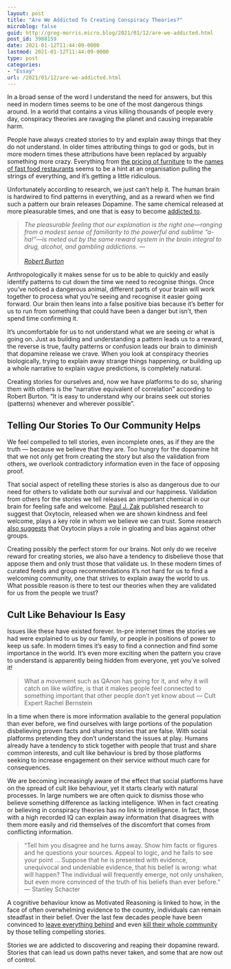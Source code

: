 ```yaml
---
layout: post
title: "Are We Addicted To Creating Conspiracy Theories?"
microblog: false
guid: http://greg-morris.micro.blog/2021/01/12/are-we-addicted.html
post_id: 3988159
date: 2021-01-12T11:44:09-0000
lastmod: 2021-01-12T11:44:09-0000
type: post
categories:
- "Essay"
url: /2021/01/12/are-we-addicted.html
---
```

<p>In a broad sense of the word I understand the need for answers, but this need in modern times seems to be one of the most dangerous things around. In a world that contains a virus killing thousands of people every day, conspiracy theories are ravaging the planet and causing irreparable harm.</p><p>People have always created stories to try and explain away things that they do not understand. In older times attributing things to god or gods, but in more modern times these attributions have been replaced by arguably something more crazy. Everything from <a href="https://www.bbc.co.uk/news/world-53416247">the pricing of furniture</a> to the <a href="https://www.nytimes.com/interactive/2016/12/10/business/media/pizzagate.html">names of fast food restaurants</a> seems to be a hint at an organisation pulling the strings of everything, and it’s getting a little ridiculous.</p><p>Unfortunately according to research, we just can’t help it. The human brain is hardwired to find patterns in everything, and as a reward when we find such a pattern our brain releases Dopamine. The same chemical released at more pleasurable times, and one that is easy to become <a href="https://www.healthline.com/health/dopamine-addiction">addicted to</a>.</p><blockquote><em>The pleasurable feeling that our explanation is the right one—ranging from a modest sense of familiarity to the powerful and sublime “a-ha!”—is meted out by the same reward system in the brain integral to drug, alcohol, and gambling addictions. —</em><br /><br /><em><a href="https://getpocket.com/explore/item/our-brains-tell-stories-so-we-can-live">Robert Burton</a></em></blockquote><p>Anthropologically it makes sense for us to be able to quickly and easily identify patterns to cut down the time we need to recognise things. Once you’ve noticed a dangerous animal, different parts of your brain will work together to process what you’re seeing and recognise it easier going forward. Our brain then leans into a false positive bias because it’s better for us to run from something that could have been a danger but isn’t, then spend time confirming it.</p><p>It’s uncomfortable for us to not understand what we are seeing or what is going on. Just as building and understanding a pattern leads us to a reward, the reverse is true, faulty patterns or confusion leads our brain to diminish that dopamine release we crave. When you look at conspiracy theories biologically, trying to explain away strange things happening, or building up a whole narrative to explain vague predictions, is completely natural.</p><p>Creating stories for ourselves and, now we have platforms to do so, sharing them with others is the “narrative equivalent of correlation” according to Robert Burton. “It is easy to understand why our brains seek out stories (patterns) whenever and wherever possible”.</p><h2 id="telling-our-stories-to-our-community-helps">Telling Our Stories To Our Community Helps</h2><p>We feel compelled to tell stories, even incomplete ones, as if they are the truth — because we believe that they are. Too hungry for the dopamine hit that we not only get from creating the story but also the validation from others, we overlook contradictory information even in the face of opposing proof.</p><p>That social aspect of retelling these stories is also as dangerous due to our need for others to validate both our survival and our happiness. Validation from others for the stories we tell releases an important chemical in our brain for feeling safe and welcome. <a href="https://en.wikipedia.org/wiki/Paul_J._Zak">Paul J. Zak</a> published research to suggest that Oxytocin, released when we are shown kindness and feel welcome, plays a key role in whom we believe we can trust. Some research <a href="https://en.wikipedia.org/wiki/Molly_J._Crockett">also suggests</a> that Oxytocin plays a role in gloating and bias against other groups.</p><p>Creating possibly the perfect storm for our brains. Not only do we receive reward for creating stories, we also have a tendency to disbelieve those that appose them and only trust those that validate us. In these modern times of curated feeds and group recommendations it’s not hard for us to find a welcoming community, one that strives to explain away the world to us. What possible reason is there to test our theories when they are validated for us from the people we trust?</p><h2 id="cult-like-behaviour-is-easy">Cult Like Behaviour Is Easy</h2><p>Issues like these have existed forever. In-pre internet times the stories we had were explained to us by our family, or people in positions of power to keep us safe. In modern times it’s easy to find a connection and find some importance in the world. It’s even more exciting when the pattern you crave to understand is apparently being hidden from everyone, yet you’ve solved it!</p><blockquote>What a movement such as QAnon has going for it, and why it will catch on like wildfire, is that it makes people feel connected to something important that other people don’t yet know about — Cult Expert Rachel Bernstein</blockquote><p>In a time when there is more information available to the general population than ever before, we find ourselves with large portions of the population disbelieving proven facts and sharing stories that are false. With social platforms pretending they don’t understand the issues at play. Humans already have a tendency to stick together with people that trust and share common interests, and cult like behaviour is bred by those platforms seeking to increase engagement on their service without much care for consequences.</p><p>We are becoming increasingly aware of the effect that social platforms have on the spread of cult like behaviour, yet it starts clearly with natural processes. In large numbers we are often quick to dismiss those who believe something difference as lacking intelligence. When in fact creating or believing in conspiracy theories has no link to intelligence. In fact, those with a high recorded IQ can explain away information that disagrees with them more easily and rid themselves of the discomfort that comes from conflicting information.</p><blockquote>“Tell him you disagree and he turns away. Show him facts or figures and he questions your sources. Appeal to logic, and he fails to see your point … Suppose that he is presented with evidence, unequivocal and undeniable evidence, that his belief is wrong: what will happen? The individual will frequently emerge, not only unshaken, but even more convinced of the truth of his beliefs than ever before.” — Stanley Schacter</blockquote><p>A cognitive behaviour know as Motivated Reasoning is linked to how, in the face of often overwhelming evidence to the country, individuals can remain steadfast in their belief. Over the last few decades people have been convinced to <a href="http://www.newyorker.com/magazine/1994/11/14/o-guru-guru-guru">leave everything behind</a> and even <a href="https://en.wikipedia.org/wiki/Jonestown">kill their whole community</a> by those telling compelling stories.</p><p>Stories we are addicted to discovering and reaping their dopamine reward. Stories that can lead us down paths never taken, and some that are now out of control.</p>
